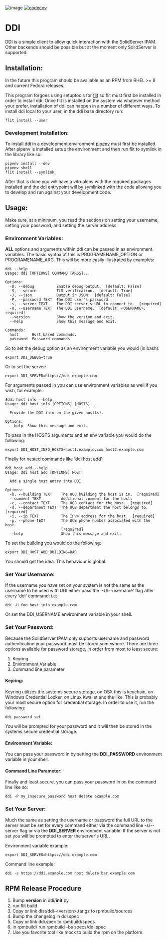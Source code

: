 ![image](https://travis-ci.org/erinn/ddi.svg?branch=master)
[![codecov](https://codecov.io/gh/erinn/ddi/branch/master/graph/badge.svg)](https://codecov.io/gh/erinn/ddi)

# DDI
DDI is a simple client to allow quick interaction with the SolidServer IPAM. 
Other backends should be possible but at the moment only SolidServer is supported.

## Installation:
In the future this program should be available as an RPM from RHEL >= 8 and
current Fedora releases.

This program forgoes using setuptools for [flit](https://pypi.org/project/flit/) so
flit must first be installed in order to install ddi. Once flit is installed on 
the system via whatever method your prefer, installation of ddi can happen in 
a number of different ways. To install ddi local to your user, in the ddi base
directory run: 

    flit install --user 

### Development Installation:
To install ddi in a development environment 
[pipenv](https://pypi.org/project/pipenv/) must first be installed. After pipenv
is installed setup the environment and then run flit to symlink in the library
like so:

    pipenv install --dev
    pipenv shell
    flit install --symlink 
    
After that is done you will have a vitrualenv with the required packages installed
and the ddi entrypoint will by symlinked with the code allowing you to develop
and run against your development code.

## Usage:
Make sure, at a minimum, you read the sections on setting your username, 
setting your password, and setting the server address.

### Environment Variables:
**ALL** options and arguments within ddi can be passed in as environment variables. 
The basic syntax of this is PROGRAMENAME_OPTION or PROGRAMENAME_ARG. This will be more
easily illustrated by examples:

    ddi --help
    Usage: ddi [OPTIONS] COMMAND [ARGS]...
    
    Options:
      -D, --debug          Enable debug output.  [default: False]
      -S, --secure         TLS verification.  [default: True]
      -J, --json           Output in JSON.  [default: False]
      -P, --password TEXT  The DDI user's password.
      -s, --server TEXT    The DDI server's URL to connect to.  [required]
      -U, --username TEXT  The DDI username.  [default: <USERNAME>; required]
      --version            Show the version and exit.
      --help               Show this message and exit.
    
    Commands:
      host      Host based commands.
      password  Password commands


So to set the debug option as an environment variable you would (in bash):

    export DDI_DEBUG=true

Or to set the server:

    export DDI_SERVER=https://ddi.example.com

For arguments passed in you can use environment variables as well if you wish, 
for example:

    $ddi host info --help
    Usage: ddi host info [OPTIONS] [HOSTS]...
    
      Provide the DDI info on the given host(s).
    
    Options:
      --help  Show this message and exit.
      
To pass in the HOSTS arguments and an env variable you would do the following:

    export DDI_HOST_INFO_HOSTS=host1.example.com host2.example.com

Finally for nested commands like 'ddi host add':

    ddi host add --help
    Usage: ddi host add [OPTIONS] HOST
    
      Add a single host entry into DDI
    
    Options:
      -b, --building TEXT    The UCB building the host is in.  [required]
      --comment TEXT         Additional comment for the host.
      -c, --contact TEXT     The UCB contact for the host.  [required]
      -d, --department TEXT  The UCB department the host belongs to.  [required]
      -i, --ip TEXT          The IPv4 address for the host.  [required]
      -p, --phone TEXT       The UCB phone number associated with the host.
                             [required]
      --help                 Show this message and exit.

To set the building you would do the following:

    export DDI_HOST_ADD_BUILDING=BAR

You should get the idea. This behaviour is global.

### Set Your Username:
If the username you have set on your system is not the same as the username to
be used with DDI either pass the '-U/--username' flag after every 'ddi' command:
i.e: 
    
    ddi -U foo host info example.com

Or set the DDI_USERNAME environment variable in your shell.

### Set Your Password:
Because the SolidServer IPAM only supports username and password authentication
your password must be stored somewhere. There are three options available for 
password storage, in order from most to least secure:
1. Keyring
2. Environment Variable
3. Command line parameter

#### Keyring:
Keyring utilizes the systems secure storage, on OSX this is keychain, on Windows
Credential Locker, on Linux Kwallet and the like. This is probably your most secure
option for credential storage. In order to use it, run the following:

    ddi password set

You will be prompted for your password and it will then be stored in the systems
secure credential storage.

#### Environment Variable:
You can pass your password in by setting the **DDI_PASSWORD** environment variable
in your shell.

#### Command Line Parameter:
Finally and least secure, you can pass your password in on the command line like
so:

    ddi -P my_insecure_password host delete example.com
    
### Set Your Server:
Much the same as setting the username or password the full URL to the server
must be set for every command either via the command line -s/--server flag or via
the **DDI_SERVER** environment variable. If the server is not set you will be 
prompted to enter the server's URL.

Environment variable example:

    export DDI_SERVER=https://ddi.example.com
    
Command line example:

    ddi -s https://ddi.example.com host delete bar.example.com

## RPM Release Procedure
1. Bump __version__ in ddi/__init__.py
2. run flit build
3. Copy or link dist/ddi-\<version\>.tar.gz to rpmbuild/sources
4. Bump the changelog in ddi.spec 
5. Copy or link ddi.spec to rpmbuild/specs
6. in rpmbuild/ run rpmbuild -bs specs/ddi.spec
7. Use you favorite tool like mock to build the rpm on the platform.
